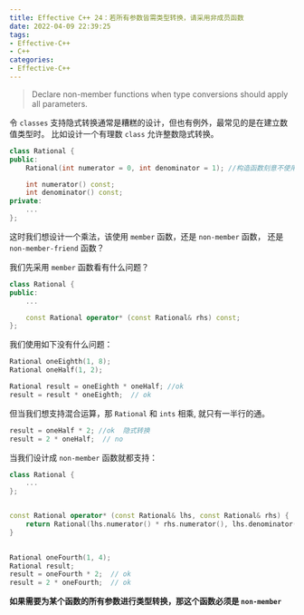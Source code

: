 ```yaml
---
title: Effective C++ 24：若所有参数皆需类型转换，请采用非成员函数
date: 2022-04-09 22:39:25
tags:
- Effective-C++
- C++
categories:
- Effective-C++
---
```


> Declare non-member functions when type conversions should apply all parameters.

令 `classes` 支持隐式转换通常是糟糕的设计，但也有例外，最常见的是在建立数值类型时。 比如设计一个有理数 `class` 允许整数隐式转换。

<!--more-->

```c++
class Rational {
public:
    Rational(int numerator = 0, int denominator = 1); //构造函数刻意不使用 explicit; 允许 int-to-Rational 隐式转换。

    int numerator() const;
    int denominator() const;
private:
    ...
};
```

这时我们想设计一个乘法，该使用 `member` 函数，还是 `non-member` 函数， 还是 `non-member-friend` 函数？

我们先采用 `member` 函数看有什么问题？

```c++
class Rational {
public:
    ...

    const Rational operator* (const Rational& rhs) const;
};
```

我们使用如下没有什么问题：

```c++
Rational oneEighth(1, 8);
Rational oneHalf(1, 2);

Rational result = oneEighth * oneHalf; //ok
result = result * oneEighth;  // ok

```

但当我们想支持混合运算，那 `Rational` 和 `ints` 相乘, 就只有一半行的通。


```c++
result = oneHalf * 2; //ok  隐式转换
result = 2 * oneHalf;  // no
```

当我们设计成 `non-member` 函数就都支持：
```c++
class Rational {
    ...
};


const Rational operator* (const Rational& lhs, const Rational& rhs) {
    return Rational(lhs.numerator() * rhs.numerator(), lhs.denominator(), rhs.denominator());
}
    
```

```c++
Rational oneFourth(1, 4);
Rational result;
result = oneFourth * 2;  // ok
result = 2 * oneFourth;  // ok 
```

**如果需要为某个函数的所有参数进行类型转换，那这个函数必须是 `non-member`**